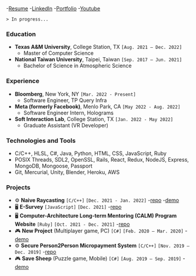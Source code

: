 -[Resume](https://drive.google.com/file/d/1vCj3W6AZJKtNryG79J5XWzcgse6iwae5/view?usp=sharing) -[LinkedIn](https://www.linkedin.com/in/johnson-hung/) -[Portfolio](https://johnson-hung.github.io/portfolio/) -[Youtube](https://www.youtube.com/channel/UCuumxrfwGRP3YnIExgAjkCQ)

`> In progress...`
### Education
- **Texas A&M University**, College Station, TX `[Aug. 2021 – Dec. 2022]`
  - Master of Computer Science
- **National Taiwan University**, Taipei, Taiwan `[Sep. 2017 – Jun. 2021]`
  - Bachelor of Science in Atmospheric Science
### Experience
- **Bloomberg**, New York, NY `[Mar. 2022 - Present]`
  - Software Engineer, TP Query Infra
- **Meta (formerly Facebook)**, Menlo Park, CA `[May 2022 - Aug. 2022]`
  - Software Engineer Intern, Holograms
- **Soft Interaction Lab**, College Station, TX `[Jan. 2022 - May 2022]`
  - Graduate Assistant (VR Developer)
### Technologies and Tools
- C/C++, HLSL, C#, Java, Python, HTML, CSS, JavaScript, Ruby
- POSIX Threads, SDL2, OpenSSL, Rails, React, Redux, NodeJS, Express, MongoDB, Mongoose, Passport
- Git, Mercurial, Unity, Blender, Heroku, AWS
### Projects
- :gear: **Naive Raycasting** `[C/C++]` `[Dec. 2021 - Jan. 2022]` -[repo](https://github.com/johnson-hung/naive-raycasting) -[demo](https://youtu.be/Z8ZcTcYVCt0)
- :desktop_computer: **E-Survey** `[JavaScript]` `[Dec. 2021]` -[repo](https://github.com/johnson-hung/esurvey-server)
- :desktop_computer: **Computer-Architecture Long-term Mentoring (CALM) Program Website** `[Ruby]` `[Oct. 2021 - Dec. 2021]` -[repo](https://github.com/johnson-hung/casa)
- :video_game: **New Project** (Multiplayer game, PC) `[C#]` `[Feb. 2020 – Mar. 2020]` -[demo](https://youtu.be/CKx3u-9TNCU)
- :gear: **Secure Person2Person Micropayment System** `[C/C++]` `[Nov. 2019 – Dec. 2019]` -[repo](https://github.com/johnson-hung/micropayment-system)
- :video_game: **Save Sheep** (Puzzle game, Mobile) `[C#]` `[Aug. 2019 – Sep. 2019]` -[demo](https://youtu.be/KgRwGpgLYB4)
